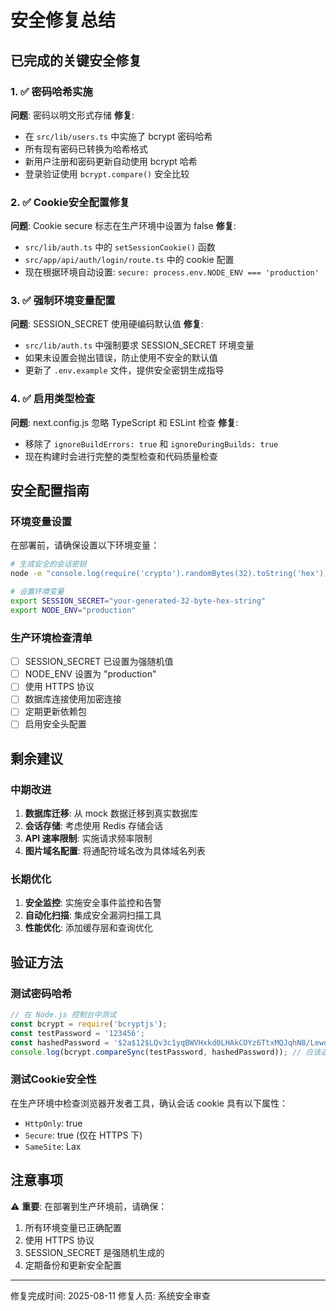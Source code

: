 # 安全修复总结

## 已完成的关键安全修复

### 1. ✅ 密码哈希实施
**问题**: 密码以明文形式存储
**修复**: 
- 在 `src/lib/users.ts` 中实施了 bcrypt 密码哈希
- 所有现有密码已转换为哈希格式
- 新用户注册和密码更新自动使用 bcrypt 哈希
- 登录验证使用 `bcrypt.compare()` 安全比较

### 2. ✅ Cookie安全配置修复
**问题**: Cookie secure 标志在生产环境中设置为 false
**修复**:
- `src/lib/auth.ts` 中的 `setSessionCookie()` 函数
- `src/app/api/auth/login/route.ts` 中的 cookie 配置
- 现在根据环境自动设置: `secure: process.env.NODE_ENV === 'production'`

### 3. ✅ 强制环境变量配置
**问题**: SESSION_SECRET 使用硬编码默认值
**修复**:
- `src/lib/auth.ts` 中强制要求 SESSION_SECRET 环境变量
- 如果未设置会抛出错误，防止使用不安全的默认值
- 更新了 `.env.example` 文件，提供安全密钥生成指导

### 4. ✅ 启用类型检查
**问题**: next.config.js 忽略 TypeScript 和 ESLint 检查
**修复**:
- 移除了 `ignoreBuildErrors: true` 和 `ignoreDuringBuilds: true`
- 现在构建时会进行完整的类型检查和代码质量检查

## 安全配置指南

### 环境变量设置
在部署前，请确保设置以下环境变量：

```bash
# 生成安全的会话密钥
node -e "console.log(require('crypto').randomBytes(32).toString('hex'))"

# 设置环境变量
export SESSION_SECRET="your-generated-32-byte-hex-string"
export NODE_ENV="production"
```

### 生产环境检查清单
- [ ] SESSION_SECRET 已设置为强随机值
- [ ] NODE_ENV 设置为 "production"
- [ ] 使用 HTTPS 协议
- [ ] 数据库连接使用加密连接
- [ ] 定期更新依赖包
- [ ] 启用安全头配置

## 剩余建议

### 中期改进
1. **数据库迁移**: 从 mock 数据迁移到真实数据库
2. **会话存储**: 考虑使用 Redis 存储会话
3. **API 速率限制**: 实施请求频率限制
4. **图片域名配置**: 将通配符域名改为具体域名列表

### 长期优化
1. **安全监控**: 实施安全事件监控和告警
2. **自动化扫描**: 集成安全漏洞扫描工具
3. **性能优化**: 添加缓存层和查询优化

## 验证方法

### 测试密码哈希
```javascript
// 在 Node.js 控制台中测试
const bcrypt = require('bcryptjs');
const testPassword = '123456';
const hashedPassword = '$2a$12$LQv3c1yqBWVHxkd0LHAkCOYz6TtxMQJqhN8/LewdBPj/RK.s5uIoO';
console.log(bcrypt.compareSync(testPassword, hashedPassword)); // 应该返回 true
```

### 测试Cookie安全性
在生产环境中检查浏览器开发者工具，确认会话 cookie 具有以下属性：
- `HttpOnly`: true
- `Secure`: true (仅在 HTTPS 下)
- `SameSite`: Lax

## 注意事项

⚠️ **重要**: 在部署到生产环境前，请确保：
1. 所有环境变量已正确配置
2. 使用 HTTPS 协议
3. SESSION_SECRET 是强随机生成的
4. 定期备份和更新安全配置

---
修复完成时间: 2025-08-11
修复人员: 系统安全审查
